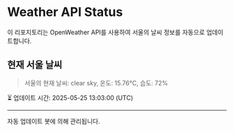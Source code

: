 
# Weather API Status

이 리포지토리는 OpenWeather API를 사용하여 서울의 날씨 정보를 자동으로 업데이트합니다.

## 현재 서울 날씨
> 서울의 현재 날씨: clear sky, 온도: 15.76°C, 습도: 72%

⏳ 업데이트 시간: 2025-05-25 13:03:00 (UTC)

---
자동 업데이트 봇에 의해 관리됩니다.
